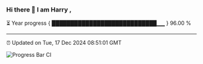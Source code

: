 ### Hi there 👋 I am Harry , 

⏳ Year progress { ████████████████████████████▁▁ } 96.00 %

---

⏰ Updated on Tue, 17 Dec 2024 08:51:01 GMT

![Progress Bar CI](https://github.com/duykhang68/duykhang68/workflows/Progress%20Bar%20CI/badge.svg)
